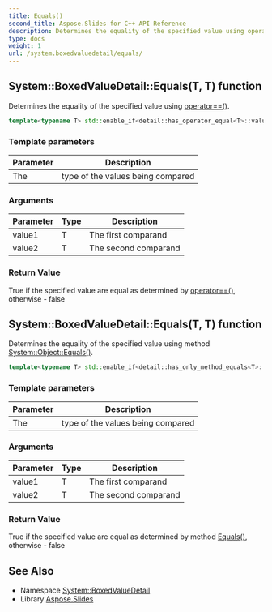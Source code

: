 ```yaml
---
title: Equals()
second_title: Aspose.Slides for C++ API Reference
description: Determines the equality of the specified value using operator==().
type: docs
weight: 1
url: /system.boxedvaluedetail/equals/
---
```

## System::BoxedValueDetail::Equals(T, T) function


Determines the equality of the specified value using [operator==()](../../system/operator_equal_equal/).

```cpp
template<typename T> std::enable_if<detail::has_operator_equal<T>::value, bool>::type System::BoxedValueDetail::Equals(T value1, T value2)
```


### Template parameters

| Parameter | Description |
| --- | --- |
| The | type of the values being compared |

### Arguments

| Parameter | Type | Description |
| --- | --- | --- |
| value1 | T | The first comparand |
| value2 | T | The second comparand |

### Return Value

True if the specified value are equal as determined by [operator==()](../../system/operator_equal_equal/), otherwise - false

## System::BoxedValueDetail::Equals(T, T) function


Determines the equality of the specified value using method [System::Object::Equals()](../../system/object/equals/).

```cpp
template<typename T> std::enable_if<detail::has_only_method_equals<T>::value, bool>::type System::BoxedValueDetail::Equals(T value1, T value2)
```


### Template parameters

| Parameter | Description |
| --- | --- |
| The | type of the values being compared |

### Arguments

| Parameter | Type | Description |
| --- | --- | --- |
| value1 | T | The first comparand |
| value2 | T | The second comparand |

### Return Value

True if the specified value are equal as determined by method [Equals()](./), otherwise - false

## See Also

* Namespace [System::BoxedValueDetail](../)
* Library [Aspose.Slides](../../)